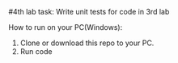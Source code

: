#4th lab task:
Write unit tests for code in 3rd lab

How to run on your PC(Windows):
1. Clone or download this repo to your PC.
2. Run code
